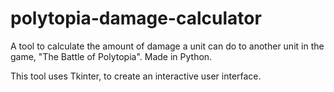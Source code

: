 # polytopia-damage-calculator
A tool to calculate the amount of damage a unit can do to another unit in the game, "The Battle of Polytopia". Made in Python.

This tool uses Tkinter, to create an interactive user interface.
